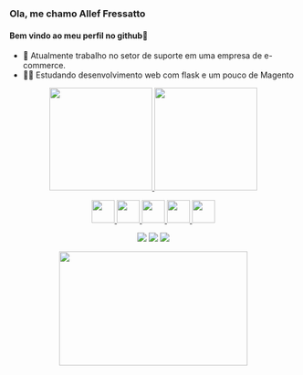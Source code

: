 <h3> Ola, me chamo Allef Fressatto </h3>
<h4>Bem vindo ao meu perfil no github👋 </h4>


- 🔭   Atualmente trabalho no setor de suporte em uma empresa de e-commerce.
- 🧑‍💻 Estudando desenvolvimento web com flask e um pouco de Magento

<div align='center'>
  <p>
    <a href="https://github.com/kb5134">
    <img height="180em" src="https://github-readme-stats.vercel.app/api/top-langs/?username=kb5134&layout=compact&langs_count=7&theme=discord_old_blurple"/>
    <img height="180em" src="https://github-readme-stats.vercel.app/api?username=kb5134&show_icons=true&theme=discord_old_blurple&include_all_commits=true&count_private=true"/>
  </p>
      
   
  <div align="center">
    <p>
    <img src="https://cdn.jsdelivr.net/gh/devicons/devicon/icons/python/python-original-wordmark.svg" width="40" height="40"/> <img src="https://cdn.jsdelivr.net/gh/devicons/devicon/icons/flask/flask-original-wordmark.svg" width="40" height="40"/> <img src="https://cdn.jsdelivr.net/gh/devicons/devicon/icons/html5/html5-plain-wordmark.svg" width="40" height="40"/>
   <img src="https://cdn.jsdelivr.net/gh/devicons/devicon/icons/css3/css3-plain-wordmark.svg" width="40" height="40"/> <img src="https://cdn.jsdelivr.net/gh/devicons/devicon/icons/git/git-original-wordmark.svg" width="40" height="40"/> </p>
  
   <p>
    <a href="https://www.instagram.com/kb_allef/" target=target="_blank"><img src="https://img.shields.io/badge/-Instagram-%23E4405F?style=for-the-badge&logo=instagram&logoColor=white" target="_blank"></a>
    <a href = "mailto:frrssatto@gmail.com"><img src="https://img.shields.io/badge/Gmail-D14836?style=for-the-badge&logo=gmail&logoColor=white" target="_blank"></a>
    <a href="https://www.linkedin.com/in/allef-fressatto-958aa0169" target="_blank"><img src="https://img.shields.io/badge/-LinkedIn-%230077B5?style=for-the-badge&logo=linkedin&logoColor=white" target="_blank"></a>   
  </p>



  <img width='330' height='200' src="https://c.tenor.com/_DOBjnGspYAAAAAC/code-coding.gif"/>

</div>
